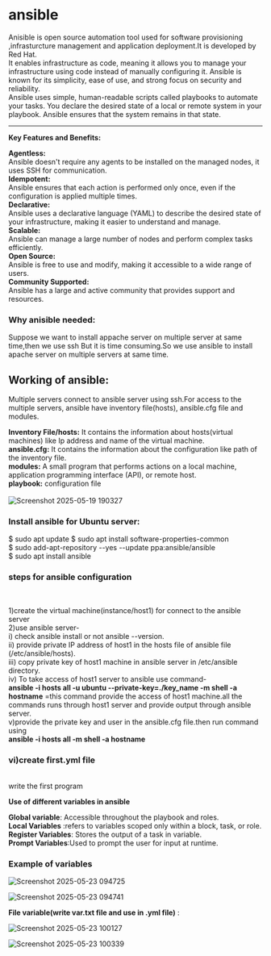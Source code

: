 # ansible
Anisible is open source automation tool used for software provisioning ,infrasturcture management and application deployment.It is developed by Red Hat.<br/>
It enables infrastructure as code, meaning it allows you to manage your infrastructure using code instead of manually configuring it. Ansible is known for its simplicity, ease of use, and strong focus on security and reliability.<br/> 
Ansible uses simple, human-readable scripts called playbooks to automate your tasks. You declare the desired state of a local or remote system in your playbook. Ansible ensures that the system remains in that state.<br/>

-----------------------------------------------------------------------------------------------------------------------------------------------------

**Key Features and Benefits:** <br/>

**Agentless:** <br/>
Ansible doesn't require any agents to be installed on the managed nodes, it uses SSH for communication.
<br/>
**Idempotent:** <br/>
Ansible ensures that each action is performed only once, even if the configuration is applied multiple times.
<br/>
**Declarative:** <br/>
Ansible uses a declarative language (YAML) to describe the desired state of your infrastructure, making it easier to understand and manage.
<br/>
**Scalable:** <br/>
Ansible can manage a large number of nodes and perform complex tasks efficiently. 
<br/>
**Open Source:** <br/>
Ansible is free to use and modify, making it accessible to a wide range of users. 
<br/>
**Community Supported:** <br/>
Ansible has a large and active community that provides support and resources. 
<br/>

<h3>Why anisible needed:</h3>
  Suppose we want to install appache server on multiple server at same time,then we use ssh But it is time consuming.So we use ansible to install apache server on multiple servers at 
  same time.

<h2>Working of ansible:</h2>
  Multiple servers connect to ansible server using ssh.For access to the multiple servers, ansible have inventory file(hosts), ansible.cfg file and modules.
  <br/>
  
  **Inventory File/hosts:**  It contains the information about hosts(virtual machines) like Ip address and name of the virtual machine.
  <br/>
  **ansible.cfg:** It contains the information about the configuration like path of the inventory file.
  <br/>
  **modules:** A small program that performs actions on a local machine, application programming interface (API), or remote host.
  <br/>
  **playbook:** configuration file 
  <br/>
  <br/>
  ![Screenshot 2025-05-19 190327](https://github.com/user-attachments/assets/5c287349-ecc3-4f69-acd7-b2b9d89ba396)

  <h3>Install ansible for Ubuntu server:</h3>
  $ sudo apt update
$ sudo apt install software-properties-common<br/>
$ sudo add-apt-repository --yes --update ppa:ansible/ansible<br/>
$ sudo apt install ansible<br/>

<h3> steps for ansible configuration</h3> <br/>

1)create the virtual machine(instance/host1) for connect to the ansible server <br/>
2)use ansible server- <br/>
  i) check ansible install or not ansible --version.<br/>
  ii) provide private IP address of host1 in the hosts file of ansible file (/etc/ansible/hosts).<br/>
  iii) copy private key of host1 machine in ansible server in /etc/ansible directory.<br/>
  iv) To take access of host1 server to ansible use command-<br/>
            **ansible -i hosts all -u ubuntu --private-key=./key_name -m shell -a hostname**  =this command provide the access of host1 machine.all the commands runs through host1 server and provide output through ansible server.<br/>
  v)provide the private key and user in the ansible.cfg file.then run command using<br/>
                  **ansible -i hosts all -m shell -a hostname** <br/>
  
  <h3>vi)create first.yml file</h3> <br/>
      write the first program<br/>

  **Use of different variables in ansible** <br/>

  **Global variable**: Accessible throughout the playbook and roles.<br/>
  **Local Variables** :refers to variables scoped only within a block, task, or role.<br/>
  **Register Variables**: Stores the output of a task in variable.<br/>
  **Prompt Variables**:Used to prompt the user for input at runtime.<br/>

  <h3>Example of variables</h3>

![Screenshot 2025-05-23 094725](https://github.com/user-attachments/assets/309daf4a-3585-49a7-ba0f-1aa29fb47b71)

![Screenshot 2025-05-23 094741](https://github.com/user-attachments/assets/304919ce-120c-43eb-a3df-801608185aa5)

**File variable(write var.txt file and use in .yml file)** :
    
![Screenshot 2025-05-23 100127](https://github.com/user-attachments/assets/f9dcfeec-c595-4a17-9720-ec7b5da32798)


![Screenshot 2025-05-23 100339](https://github.com/user-attachments/assets/f9b3ac1c-3278-47a3-af9c-e99640e4a1ca)
